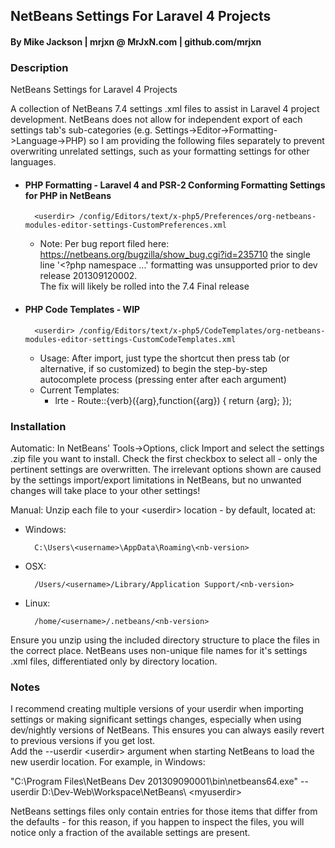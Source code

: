 ## NetBeans Settings For Laravel 4 Projects 
#### By Mike Jackson | mrjxn @ MrJxN.com | github.com/mrjxn
### Description

NetBeans Settings for Laravel 4 Projects

A collection of NetBeans 7.4 settings .xml files to assist in Laravel 4 project development. 
NetBeans does not allow for independent export of each settings tab's sub-categories (e.g. Settings->Editor->Formatting->Language->PHP) so I am providing the following files separately to prevent overwriting unrelated settings, such as your formatting settings for other languages.  
 
* #### PHP Formatting - Laravel 4 and PSR-2 Conforming Formatting Settings for PHP in NetBeans

        <userdir> /config/Editors/text/x-php5/Preferences/org-netbeans-modules-editor-settings-CustomPreferences.xml
    * Note: Per bug report filed here: https://netbeans.org/bugzilla/show_bug.cgi?id=235710 the single line '<?php namespace ...' formatting was unsupported prior to dev release 201309120002.  
The fix will likely be rolled into the 7.4 Final release

* #### PHP Code Templates - WIP

        <userdir> /config/Editors/text/x-php5/CodeTemplates/org-netbeans-modules-editor-settings-CustomCodeTemplates.xml
    * Usage: After import, just type the shortcut then press tab (or alternative, if so customized) to begin the step-by-step autocomplete process (pressing enter after each argument) 
    * Current Templates:
        * lrte - Route::{verb}({arg},function({arg}) { return {arg}; });

### Installation

Automatic:  In NetBeans' Tools->Options, click Import and select the settings .zip file you want to install. Check the first checkbox to select all - 
only the pertinent settings are overwritten. The irrelevant options shown are caused by the settings import/export limitations in NetBeans, 
but no unwanted changes will take place to your other settings!

Manual:  Unzip each file to your \<userdir> location - by default, located at:

* Windows: 
    
        C:\Users\<username>\AppData\Roaming\<nb-version>

* OSX:  

        /Users/<username>/Library/Application Support/<nb-version>

* Linux: 

        /home/<username>/.netbeans/<nb-version>

Ensure you unzip using the included directory structure to place the files in the correct place. 
NetBeans uses non-unique file names for it's settings .xml files, differentiated only by directory location.

### Notes

I recommend creating multiple versions of your userdir when importing settings or making significant settings changes, 
especially when using dev/nightly versions of NetBeans. This ensures you can always easily revert to previous versions if you get lost.  
Add the --userdir \<userdir> argument when starting NetBeans to load the new userdir location.  For example, in Windows:

"C:\Program Files\NetBeans Dev 201309090001\bin\netbeans64.exe" --userdir D:\Dev-Web\Workspace\NetBeans\ \<myuserdir>

NetBeans settings files only contain entries for those items that differ from the defaults - 
for this reason, if you happen to inspect the files, you will notice only a fraction of the available settings are present.
